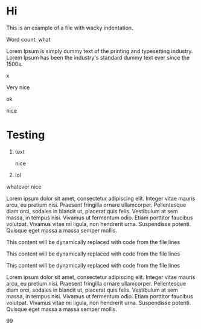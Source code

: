 # Hi

This is an example of a file with wacky indentation.

Word count: <!-- doc-gen wordCount -->what<!-- end-doc-gen -->

Lorem Ipsum is simply dummy text of the printing and typesetting industry. Lorem Ipsum has been the industry's standard dummy text ever since the 1500s.

<!-- doc-gen -->
x
<!-- end-doc-gen -->

Very nice

<!--- doc-gen(TOC) foo={{ rad: 'orange' }} ------>
ok
<!-- end-doc-gen -->

<!-- doc-gen {{functionNamex}} foo={{ rad: 'orange' }} ------>
nice
<!-- end-doc-gen -->

# Testing

1. text

    <!-- doc-gen {{functionName}} foo={{ rad: 'yellow' }} -->
    nice
    <!-- end-doc-gen -->

2. lol

whatever   <!-- doc-gen {{hohoho}} foo={{ rad: 'yellow' }} -->
           nice
           <!-- end-doc-gen -->


  <!-- doc-gen lol
    /* This is autogenerated content */
    src={'.src/jdjjdjjd'}
    height={{111}}
    numberAsString="12345"
    great={["scoot", 1]}
    nope=false 
    ⛔️
  -->
  Lorem ipsum dolor sit amet, consectetur adipiscing elit. Integer vitae mauris arcu, eu pretium nisi. 
  Praesent fringilla ornare ullamcorper. Pellentesque diam orci, sodales in blandit ut, placerat quis felis. 
  Vestibulum at sem massa, in tempus nisi. 
  Vivamus ut fermentum odio. Etiam porttitor faucibus volutpat. 
  Vivamus vitae mi ligula, non hendrerit urna. Suspendisse potenti. Quisque eget massa a massa semper mollis.
  <!-- end-doc-gen -->


  <!-- ⛔️ doc-gen (CODE:src=../local-code-file.js&lines=2-4) -->
  This content will be dynamically replaced with code from the file lines
  <!-- ⛔️ end-doc-gen -->

<!-- ⛔️ doc-gen CODE src="../local-code-file.js" lines={[3, 7]} -->
This content will be dynamically replaced with code from the file lines
<!-- ⛔️ end-doc-gen -->

<!-- ⛔️ doc-gen CODE src="../local-code-id.js" id="3_5" -->
This content will be dynamically replaced with code from the file lines
<!-- ⛔️ end-doc-gen -->

Lorem ipsum dolor sit amet, consectetur adipiscing elit. Integer vitae mauris arcu, eu pretium nisi. Praesent fringilla ornare ullamcorper. Pellentesque diam orci, sodales in blandit ut, placerat quis felis. Vestibulum at sem massa, in tempus nisi. Vivamus ut fermentum odio. Etiam porttitor faucibus volutpat. Vivamus vitae mi ligula, non hendrerit urna. Suspendisse potenti. Quisque eget massa a massa semper mollis.

<!-- doc-gen functionName foo={{ rad: 'bar' }} -->99<!--end-doc-gen-->
